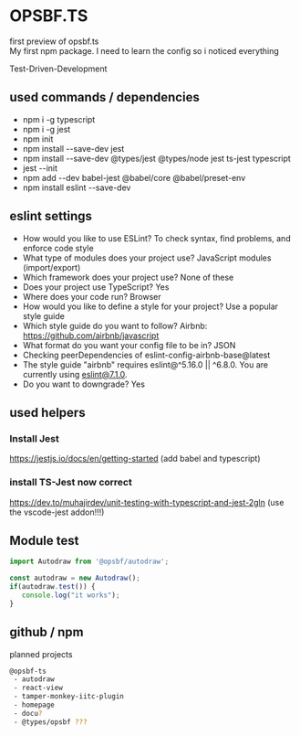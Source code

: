 # OPSBF.TS

first preview of opsbf.ts  
My first npm package. I need to learn the config so i noticed everything

Test-Driven-Development

## used commands / dependencies

- npm i -g typescript
- npm i -g jest
- npm init
- npm install --save-dev jest
- npm install --save-dev @types/jest @types/node jest ts-jest typescript
- jest --init
- npm add --dev babel-jest @babel/core @babel/preset-env
- npm install eslint --save-dev

## eslint settings

- How would you like to use ESLint? To check syntax, find problems, and enforce code style
- What type of modules does your project use? JavaScript modules (import/export)
- Which framework does your project use? None of these
- Does your project use TypeScript? Yes
- Where does your code run? Browser
- How would you like to define a style for your project? Use a popular style guide
- Which style guide do you want to follow? Airbnb: <https://github.com/airbnb/javascript>
- What format do you want your config file to be in? JSON
- Checking peerDependencies of eslint-config-airbnb-base@latest
- The style guide "airbnb" requires eslint@^5.16.0 || ^6.8.0. You are currently using eslint@7.1.0.
- Do you want to downgrade? Yes

## used helpers

### Install Jest

<https://jestjs.io/docs/en/getting-started>
(add babel and typescript)

### install TS-Jest now correct

<https://dev.to/muhajirdev/unit-testing-with-typescript-and-jest-2gln>
(use the vscode-jest addon!!!)

## Module test

```ts
import Autodraw from '@opsbf/autodraw';

const autodraw = new Autodraw();
if(autodraw.test()) {
   console.log("it works");
}
```

## github / npm

planned projects

```bash
@opsbf-ts
 - autodraw
 - react-view
 - tamper-monkey-iitc-plugin
 - homepage
 - docu?
 - @types/opsbf ???
```
